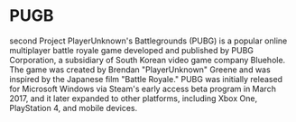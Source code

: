 # PUGB
second Project
PlayerUnknown's Battlegrounds (PUBG) is a popular online multiplayer battle royale game developed and published by PUBG Corporation, a subsidiary of South Korean video game company Bluehole. The game was created by Brendan "PlayerUnknown" Greene and was inspired by the Japanese film "Battle Royale." PUBG was initially released for Microsoft Windows via Steam's early access beta program in March 2017, and it later expanded to other platforms, including Xbox One, PlayStation 4, and mobile devices.